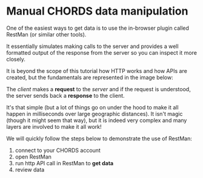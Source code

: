 # Manual CHORDS data manipulation   

One of the easiest ways to get data is to use the in-browser plugin
called RestMan (or similar other tools).

It essentially simulates making calls to the server and provides
a well formatted output of the response from the server
so you can inspect it more closely.

It is beyond the scope of this tutorial how HTTP works and
how APIs are created, but the fundamentals are represented
in the image below:


The _client_ makes a **request** to the _server_ and if the request
is understood, the server sends back a **response** to the client.

It's that simple (but a lot of things go on under the hood to make it 
all happen in milliseconds over large geographic distances).  It isn't
magic (though it might seem that way), but it is indeed very complex and many
layers are involved to make it all work!

We will quickly follow the steps below to demonstrate the use of RestMan:

1. connect to your CHORDS account
2. open RestMan 
3. run http API call in RestMan to **get data**
4. review data
